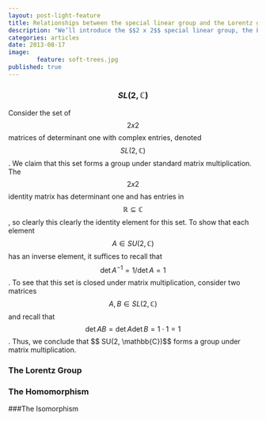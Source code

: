 ```yaml
---
layout: post-light-feature
title: Relationships between the special linear group and the Lorentz group
description: "We’ll introduce the $$2 x 2$$ special linear group, the Lorentz group, and some close relationships between between the two. These results have very important physical applications which we will explore in later articles."
categories: articles
date: 2013-08-17
image: 
        feature: soft-trees.jpg
published: true
---
```


### $$SL(2,\mathbb{C})$$

Consider the set of $$ 2 x 2 $$ matrices of determinant one with complex entries, denoted $$ SL(2, \mathbb{C}) $$. We claim that this set forms a group under standard matrix multiplication. The $$ 2 x 2 $$ identity matrix has determinant one and has entries in $$ \mathbb{R} \subseteq \mathbb{C} $$, so clearly this clearly the identity element for this set. To show that each element $$ A \in SU(2, \mathbb{C}) $$ has an inverse element, it suffices to recall that $$ \det A^{-1} = 1/\det A = 1 $$. To see that this set is closed under matrix multiplication, consider two matrices $$ A, B \in SL(2, \mathbb{C}) $$ and recall that $$ \det A B = \det A \det B = 1 \cdot 1 = 1 $$. Thus, we conclude that \$$ SU(2, \mathbb{C})$$ forms a group under matrix multiplication. 

### The Lorentz Group

### The Homomorphism

###The Isomorphism
